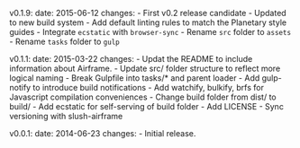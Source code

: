 v0.1.9:
  date: 2015-06-12
  changes:
    - First v0.2 release candidate
    - Updated to new build system
    - Add default linting rules to match the Planetary style guides
    - Integrate `ecstatic` with `browser-sync`
    - Rename `src` folder to `assets`
    - Rename `tasks` folder to `gulp`

v0.1.1:
  date: 2015-03-22
  changes:
    - Updat the README to include information about Airframe.
    - Update src/ folder structure to reflect more logical naming
    - Break Gulpfile into tasks/* and parent loader
    - Add gulp-notify to introduce build notifications
    - Add watchify, bulkify, brfs for Javascript compilation conveniences
    - Change build folder from dist/ to build/
    - Add ecstatic for self-serving of build folder
    - Add LICENSE
    - Sync versioning with slush-airframe

v0.0.1:
  date: 2014-06-23
  changes:
    - Initial release.
